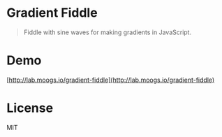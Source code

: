 # Gradient Fiddle

> Fiddle with sine waves for making gradients in JavaScript.

# Demo

[http://lab.moogs.io/gradient-fiddle](http://lab.moogs.io/gradient-fiddle)

# License

MIT
